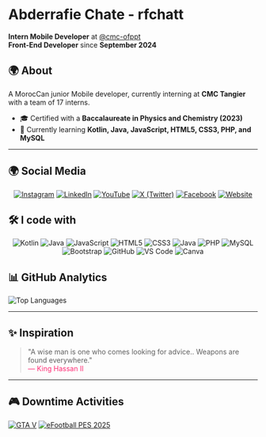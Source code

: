 # Abderrafie Chate - rfchatt

**Intern Mobile Developer** at [@cmc-ofppt](https://cmc.ac.ma/)  
**Front-End Developer** since **September 2024**

## 🌍 About
A MorocCan junior Mobile developer, currently interning at **CMC Tangier** with a team of 17 interns.
- 🎓 Certified with a **Baccalaureate in Physics and Chemistry (2023)**
- 🌱 Currently learning **Kotlin, Java, JavaScript, HTML5, CSS3, PHP, and MySQL**

---

## 🌍 Social Media

<div align="center">

[![Instagram](https://img.shields.io/badge/Instagram-E4405F?style=flat&logo=instagram&logoColor=white)](https://instagram.com/rfchatt)
[![LinkedIn](https://img.shields.io/badge/LinkedIn-0077B5?style=flat&logo=linkedin&logoColor=white)](https://www.linkedin.com/in/rfchatt/)
[![YouTube](https://img.shields.io/badge/YouTube-FF0000?style=flat&logo=youtube&logoColor=white)](https://www.youtube.com/@rfchatt)
[![X (Twitter)](https://img.shields.io/badge/X-000000?style=flat&logo=x&logoColor=white)](https://x.com/rfchatt_)
[![Facebook](https://img.shields.io/badge/Facebook-1877F2?style=flat&logo=facebook&logoColor=white)](https://web.facebook.com/rfchatt)
[![Website](https://img.shields.io/badge/Website-4285F4?style=flat&logo=google-chrome&logoColor=white)](https://rfchatt.github.io/rfchatt_/)

</div>

## 🛠️ I code with

<div align="center">

![Kotlin](https://img.shields.io/badge/Kotlin-0095D5?style=for-the-badge&logo=kotlin&logoColor=white)
![Java](https://img.shields.io/badge/Java-ED8B00?style=flat-square&logo=java&logoColor=white)
![JavaScript](https://img.shields.io/badge/JavaScript-F7DF1E?style=flat&logo=javascript&logoColor=black)
![HTML5](https://img.shields.io/badge/HTML5-E34F26?style=flat&logo=html5&logoColor=white)
![CSS3](https://img.shields.io/badge/CSS3-1572B6?style=flat&logo=css3&logoColor=white)
![Java](https://img.shields.io/badge/Java-ED8B00?style=for-the-badge&logo=java&logoColor=white)
![PHP](https://img.shields.io/badge/PHP-777BB4?style=flat&logo=php&logoColor=white)
![MySQL](https://img.shields.io/badge/MySQL-4479A1?style=flat&logo=mysql&logoColor=white)
![Bootstrap](https://img.shields.io/badge/Bootstrap-7952B3?style=flat&logo=bootstrap&logoColor=white)
![GitHub](https://img.shields.io/badge/GitHub-181717?style=flat&logo=github&logoColor=white)
![VS Code](https://img.shields.io/badge/VS_Code-007ACC?style=flat&logo=visual-studio-code&logoColor=white)
![Canva](https://img.shields.io/badge/Canva-00C4CC?style=flat&logo=canva&logoColor=white)

</div>

## 📊 GitHub Analytics

![Top Languages](https://github-readme-stats.vercel.app/api/top-langs/?username=rfchatt&layout=compact&theme=radical)

---

## ✨ Inspiration

> "A wise man is one who comes looking for advice.. Weapons are found everywhere."  
> <span style="color:#ff2d75; text-align:center;">— King Hassan II</span>

---

## 🎮 Downtime Activities

[![GTA V](https://img.shields.io/badge/GTA_V-000000?style=flat&logo=data:image/svg+xml;base64,PHN2ZyB4bWxucz0iaHR0cDovL3d3dy53My5vcmcvMjAwMC9zdmciIHZpZXdCb3g9IjAgMCAyNDAgODAiPjxwYXRoIGZpbGw9IiMwMDAwMDAiIGQ9Ik0wIDBoMjQwdjgwSDB6Ii8+PHRleHQgeD0iMTIwIiB5PSI0NSIgZm9udC1mYW1pbHk9IkFyaWFsIiBmb250LXdlaWdodD0iYm9sZCIgZm9udC1zaXplPSIyNCIgZmlsbD0iI0ZGRiIgdGV4dC1hbmNob3I9Im1pZGRsZSI+R1RBIFY8L3RleHQ+PC9zdmc+)](https://www.rockstargames.com/V/)
[![eFootball PES 2025](https://img.shields.io/badge/eFootball_PES_2025-D32F2F?style=flat&logo=konami&logoColor=white)](https://www.konami.com/efootball/)
